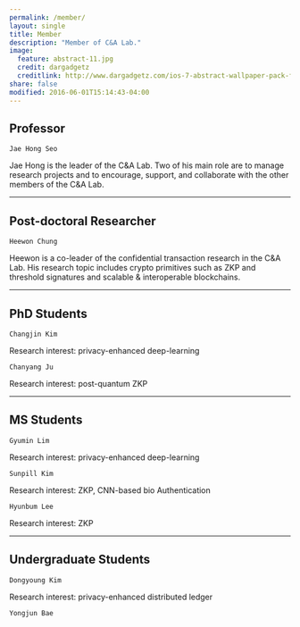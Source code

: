 ```yaml
---
permalink: /member/
layout: single
title: Member
description: "Member of C&A Lab."
image:
  feature: abstract-11.jpg
  credit: dargadgetz
  creditlink: http://www.dargadgetz.com/ios-7-abstract-wallpaper-pack-for-iphone-5-and-ipod-touch-retina/
share: false
modified: 2016-06-01T15:14:43-04:00
---
```

## Professor
`Jae Hong Seo`

Jae Hong is the leader of the C&A Lab. Two of his main role are to manage research projects and to encourage, support, and collaborate with the other members of the C&A Lab.

---

## Post-doctoral Researcher
`Heewon Chung`

Heewon is a co-leader of the confidential transaction research in the C&A Lab. His research topic includes crypto primitives such as ZKP and threshold signatures and scalable & interoperable blockchains.

---

## PhD Students
`Changjin Kim`

Research interest: privacy-enhanced deep-learning


`Chanyang Ju`

Research interest: post-quantum ZKP

---

## MS Students
`Gyumin Lim`

Research interest: privacy-enhanced deep-learning


`Sunpill Kim`

Research interest: ZKP, CNN-based bio Authentication


`Hyunbum Lee`

Research interest: ZKP

---

## Undergraduate Students
`Dongyoung Kim`

Research interest: privacy-enhanced distributed ledger


`Yongjun Bae`
